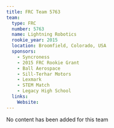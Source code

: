 ```yaml
---
title: FRC Team 5763
team:
  type: FRC
  number: 5763
  name: Lightning Robotics
  rookie_year: 2015
  location: Broomfield, Colorado, USA
  sponsors:
    - Syncroness
    - 2015 FRC Rookie Grant
    - Ball Aerospace
    - Sill-Terhar Motors
    - Lexmark
    - STEM Match
    - Legacy High School
  links:
    Website: 
---
```

No content has been added for this team